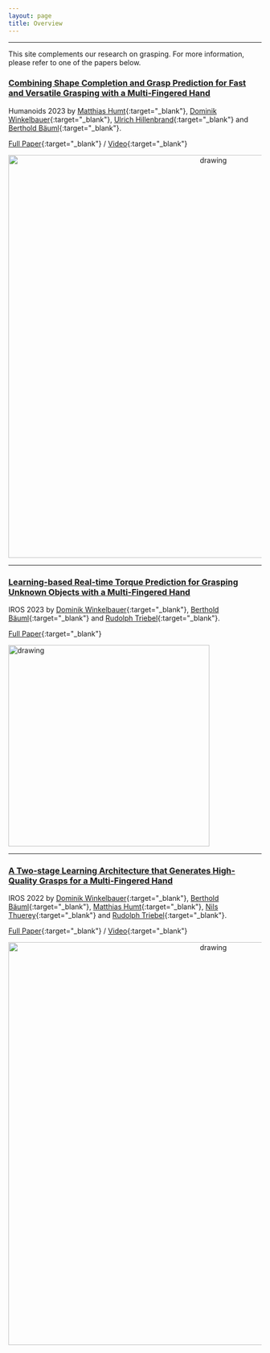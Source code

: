 ```yaml
---
layout: page
title: Overview
---
```


---
This site complements our research on grasping. 
For more information, please refer to one of the papers below.

### [Combining Shape Completion and Grasp Prediction for Fast and Versatile Grasping with a Multi-Fingered Hand](_pages/humanoids23.md)
Humanoids 2023 by
[Matthias Humt](https://scholar.google.de/citations?user=MOJSVsUAAAAJ){:target="_blank"}, [Dominik Winkelbauer](https://scholar.google.com/citations?user=kduGd8wAAAAJ){:target="_blank"}, [Ulrich Hillenbrand](https://rmc.dlr.de/rm/de/staff/ulrich.hillenbrand/){:target="_blank"} and [Berthold Bäuml](https://scholar.google.com/citations?user=fjvpDsEAAAAJ){:target="_blank"}.

[Full Paper](https://arxiv.org/abs/2310.20350){:target="_blank"} / [Video](https://www.youtube.com/watch?v=j8Lx8AjsN94){:target="_blank"}

<p align="center">
<img src="/grasping/assets/imgs/humanoids23/front.png" alt="drawing" width="800"/>
</p>

---

### [Learning-based Real-time Torque Prediction for Grasping Unknown Objects with a Multi-Fingered Hand](_pages/iros23.md)
IROS 2023 by
[Dominik Winkelbauer](https://scholar.google.com/citations?user=kduGd8wAAAAJ){:target="_blank"}, [Berthold Bäuml](https://scholar.google.com/citations?user=fjvpDsEAAAAJ){:target="_blank"} and [Rudolph Triebel](https://scholar.google.com/citations?user=SuOUxjUAAAAJ){:target="_blank"}.


[Full Paper](https://elib.dlr.de/197492/){:target="_blank"}

<!--- / [Video](https://www.youtube.com/watch?v=0VvSIvtHTq0){:target="_blank"} -->

<img src="/grasping/assets/imgs/iros23/front.png" alt="drawing" width="400"/>

---

### [A Two-stage Learning Architecture that Generates High-Quality Grasps for a Multi-Fingered Hand](_pages/iros22.md)
IROS 2022 by
[Dominik Winkelbauer](https://scholar.google.com/citations?user=kduGd8wAAAAJ){:target="_blank"}, [Berthold Bäuml](https://scholar.google.com/citations?user=fjvpDsEAAAAJ){:target="_blank"}, [Matthias Humt](https://scholar.google.de/citations?user=MOJSVsUAAAAJ){:target="_blank"}, [Nils Thuerey](https://ge.in.tum.de/about/n-thuerey/){:target="_blank"} and [Rudolph Triebel](https://scholar.google.com/citations?user=SuOUxjUAAAAJ){:target="_blank"}.

[Full Paper](https://elib.dlr.de/191780/){:target="_blank"} / [Video](https://www.youtube.com/watch?v=j8Lx8AjsN94){:target="_blank"}

<p align="center">
<img src="/grasping/assets/imgs/iros22/front.png" alt="drawing" width="800"/>
</p>
